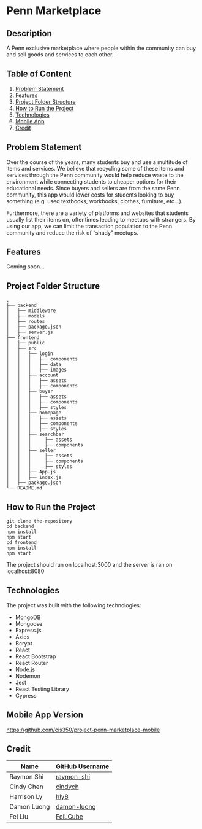 # Penn Marketplace

## Description
A Penn exclusive marketplace where people within the community can buy and sell goods and services to each other.

## Table of Content
1. [Problem Statement](#problem-statement)
2. [Features](#features)
3. [Project Folder Structure](#project-folder-structure)
4. [How to Run the Project](#how-to-run-the-project)
5. [Technologies](#technologies)
6. [Mobile App](#mobile-app-version)
7. [Credit](#credit)


## Problem Statement
Over the course of the years, many students buy and use a multitude of items and services. We believe that recycling some of these items and services through the Penn community would help reduce waste to the environment while connecting students to cheaper options for their educational needs. Since buyers and sellers are from the same Penn community, this app would lower costs for students looking to buy something (e.g. used textbooks, workbooks, clothes, furniture, etc…).

Furthermore, there are a variety of platforms and websites that students usually list their items on, oftentimes leading to meetups with strangers. By using our app, we can limit the transaction population to the Penn community and reduce the risk of “shady” meetups.

## Features
Coming soon...

## Project Folder Structure
    .
    ├── backend
    │   ├── middleware                         
    │   ├── models                            
    │   ├── routes                            
    │   ├── package.json
    │   ├── server.js
    ├── frontend
    │   ├── public
    │   ├── src
    │   │   ├── login
    │   │   │   ├── components
    │   │   │   ├── data
    │   │   │   ├── images
    │   │   ├── account
    │   │   │   ├── assets
    │   │   │   ├── components
    │   │   ├── buyer
    │   │   │   ├── assets
    │   │   │   ├── components
    │   │   │   ├── styles
    │   │   ├── homepage
    │   │   │   ├── assets
    │   │   │   ├── components
    │   │   │   ├── styles
    │   │   ├── searchbar
    │   │   │     ├── assets
    │   │   │     ├── components
    │   │   ├── seller
    │   │   │     ├── assets
    │   │   │     ├── components
    │   │   │     ├── styles
    │   │   ├── App.js
    │   │   ├── index.js
    │   ├── package.json
    └── README.md
    
  ## How to Run the Project
  ```
  git clone the-repository
  cd backend
  npm install
  npm start
  cd frontend
  npm install
  npm start
  ```
  The project should run on localhost:3000 and the server is ran on localhost:8080
  
  ## Technologies
  The project was built with the following technologies:
-   MongoDB
-   Mongoose
-   Express.js
-   Axios
-   Bcrypt
-   React
-   React Bootstrap
-   React Router
-   Node.js
-   Nodemon
-   Jest
-   React Testing Library
-   Cypress

## Mobile App Version
https://github.com/cis350/project-penn-marketplace-mobile

## Credit
| Name      | GitHub Username |
| ----------- | ----------- |
| Raymon Shi      | [raymon-shi](https://github.com/raymon-shi)       |
| Cindy Chen   | [cindych](https://github.com/cindych)        |
| Harrison Ly   | [hly8](https://github.com/hly8)        |
| Damon Luong   | [damon-luong](https://github.com/damon-luong)        |
| Fei Liu   | [FeiLCube](https://github.com/FeiLCube)        |

